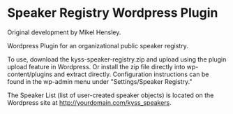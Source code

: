 Speaker Registry Wordpress Plugin
=================================
Original development by Mikel Hensley.

Wordpress Plugin for an organizational public speaker registry. 

To use, download the kyss-speaker-registry.zip and upload using the plugin upload feature in Wordpress. Or install the zip file
directly into wp-content/plugins and extract directly. Configuration instructions can be found in the wp-admin menu under 
"Settings/Speaker Registry." 

The Speaker List (list of user-created speaker objects) is located on the Wordpress site at 
http://yourdomain.com/kyss_speakers.  
